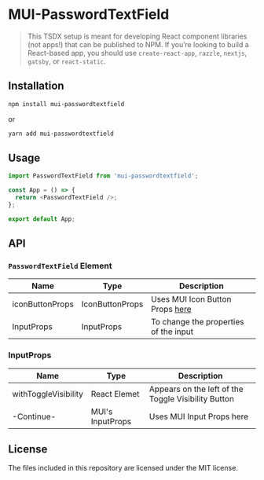 # MUI-PasswordTextField

> This TSDX setup is meant for developing React component libraries (not apps!) that can be published to NPM. If you’re looking to build a React-based app, you should use `create-react-app`, `razzle`, `nextjs`, `gatsby`, or `react-static`.

## Installation

```bash
npm install mui-passwordtextfield
```

or

```bash
yarn add mui-passwordtextfield
```

## Usage

```js
import PasswordTextField from 'mui-passwordtextfield';

const App = () => {
  return <PasswordTextField />;
};

export default App;
```

## API

### `PasswordTextField` Element

| **Name**        | **Type**        | **Description**                                                                 |
| --------------- | --------------- | ------------------------------------------------------------------------------- |
| iconButtonProps | IconButtonProps | Uses MUI Icon Button Props [here](https://mui.com/material-ui/api/icon-button/) |
| InputProps      | InputProps      | To change the properties of the input                                           |

### InputProps

| **Name**             | **Type**         | **Description**                                     |
| -------------------- | ---------------- | --------------------------------------------------- |
| withToggleVisibility | React Elemet     | Appears on the left of the Toggle Visibility Button |
| -Continue-           | MUI's InputProps | Uses MUI Input Props here                           |

## License

The files included in this repository are licensed under the MIT license.
